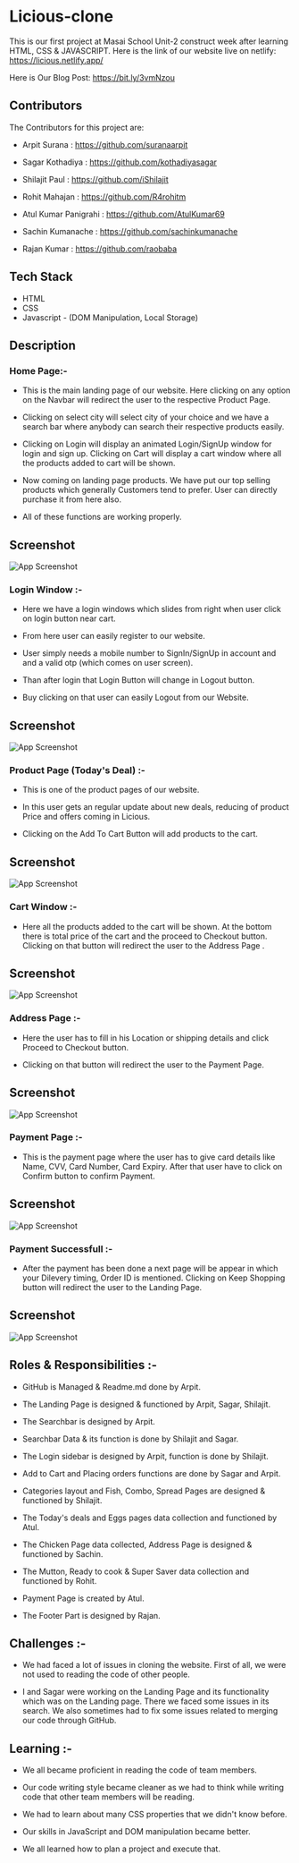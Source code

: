 
# Licious-clone

This is our first project at Masai School Unit-2 construct week after learning HTML, CSS & JAVASCRIPT. Here is the link of our website live on netlify: https://licious.netlify.app/ 

Here is Our Blog Post: https://bit.ly/3vmNzou


## Contributors

The Contributors for this project are:

* Arpit Surana : https://github.com/suranaarpit

* Sagar Kothadiya : https://github.com/kothadiyasagar

* Shilajit Paul : https://github.com/iShilajit

* Rohit Mahajan : https://github.com/R4rohitm

* Atul Kumar Panigrahi : https://github.com/AtulKumar69

* Sachin Kumanache : https://github.com/sachinkumanache

* Rajan Kumar : https://github.com/raobaba

## Tech Stack

* HTML
* CSS
* Javascript - (DOM Manipulation, Local Storage)

## Description

### Home Page:-

* This is the main landing page of our website. Here clicking on any option on the Navbar will redirect the user to the respective Product Page. 

* Clicking on select city will select city of your choice and we have a search bar where anybody can search their respective products easily.

* Clicking on Login will display an animated Login/SignUp window for login and sign up. Clicking on Cart will display a cart window where all the products added to cart will be shown.

* Now coming on landing page products. We have put our top selling products which generally Customers tend to prefer. User can directly purchase it from here also.

* All of these functions are working properly.
## Screenshot

![App Screenshot](https://user-images.githubusercontent.com/99549985/155755801-019da1e4-5bc4-4bf4-9c23-2435dbf15178.PNG)


### Login Window :-

* Here we have a login windows which slides from right when user click on login button near cart.

* From here user can easily register to our website.

* User simply needs a mobile number to SignIn/SignUp in account and and a valid otp (which comes on user screen).

* Than after login that Login Button will change in Logout button.

* Buy clicking on that user can easily Logout from our Website.
## Screenshot

![App Screenshot](https://user-images.githubusercontent.com/99549985/155844640-847b3b9f-ae91-4da4-8d7b-54be93634e49.PNG)

### Product Page (Today's Deal) :-

* This is one of the product pages of our website.

* In this user gets an regular update about new deals, reducing of product Price and offers coming in Licious.

* Clicking on the Add To Cart Button will add products to the cart.
## Screenshot

![App Screenshot](https://user-images.githubusercontent.com/99549985/155759842-65218b68-7c4e-484e-8db4-e3b292fc583b.PNG)


### Cart Window :-


* Here all the products added to the cart will be shown. At the bottom there is total price of the cart and the proceed to Checkout button. Clicking on that button will redirect the user to the Address Page .
## Screenshot

![App Screenshot](https://user-images.githubusercontent.com/99549985/155844841-f3d420be-c70a-4e40-9389-ccda5ef16207.PNG)

### Address Page :-


* Here the user has to fill in his Location or shipping details and click Proceed to Checkout button. 

* Clicking on that button will redirect the user to the Payment Page.
## Screenshot

![App Screenshot](https://user-images.githubusercontent.com/99549985/155845293-288316eb-8c6e-4a80-af14-3c4072868fe7.PNG)

### Payment Page :-


* This is the payment page where the user has to give card details like Name, CVV, Card Number, Card Expiry. After that user have to click on Confirm button to confirm Payment.

## Screenshot

![App Screenshot](https://user-images.githubusercontent.com/99549985/155845395-caa54685-8fc6-4fdb-a2ac-b298c7335522.PNG)

### Payment Successfull :-


* After the payment has been done a next page will be appear in which your Dilevery timing, Order ID is mentioned. Clicking on Keep Shopping button will redirect the user to the Landing Page. 
## Screenshot

![App Screenshot](https://user-images.githubusercontent.com/99549985/155845745-014c2e17-bd10-4b0e-bf96-642ccf3438e0.PNG)

## Roles & Responsibilities :-


* GitHub is Managed & Readme.md done by Arpit.

* The Landing Page is designed & functioned by Arpit, Sagar, Shilajit.

* The Searchbar is designed by Arpit. 

* Searchbar Data & its function is done by Shilajit and Sagar.

* The Login sidebar is designed by Arpit, function is done by Shilajit.

* Add to Cart and Placing orders functions are done by Sagar and Arpit.

* Categories layout and Fish, Combo, Spread Pages are designed & functioned by Shilajit.

* The Today's deals and Eggs pages data collection and functioned by Atul.

* The Chicken Page data collected, Address Page is designed & functioned by Sachin.

* The Mutton, Ready to cook & Super Saver data collection and functioned by Rohit.

* Payment Page is created by Atul.

* The Footer Part is designed by Rajan.
## Challenges :-

* We had faced a lot of issues in cloning the website. First of all, we were not used to reading the code of other people. 

* I and Sagar were working on the Landing Page and its functionality which was on the Landing page. There we faced some issues in its search. We also sometimes had to fix some issues related to merging our code through GitHub.
## Learning :-


* We all became proficient in reading the code of team members.

* Our code writing style became cleaner as we had to think while writing code that other team members will be reading.

* We had to learn about many CSS properties that we didn't know before.

* Our skills in JavaScript and DOM manipulation became better.

* We all learned how to plan a project and execute that.
